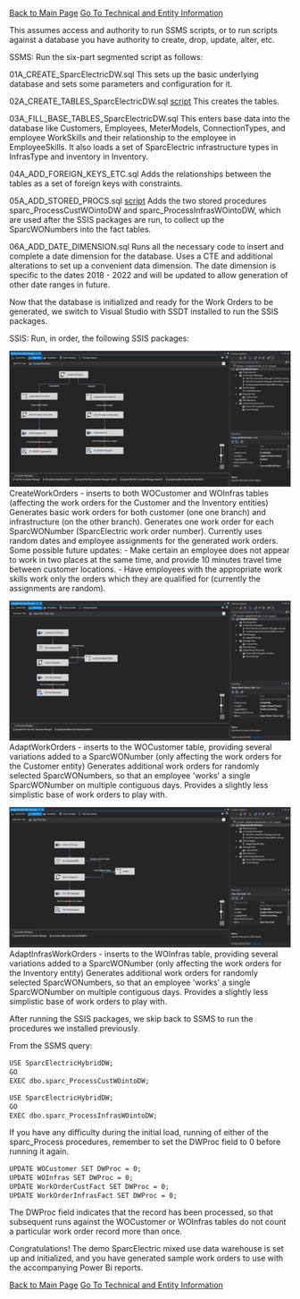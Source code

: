 [Back to Main Page](index.md)
[Go To Technical and Entity Information](technical.md)

This assumes access and authority to run SSMS scripts, or to run scripts against 
a database you have authority to create, drop, update, alter, etc.

SSMS:
Run the six-part segmented script as follows:

01A_CREATE_SparcElectricDW.sql
    This sets up the basic underlying database and sets some parameters and configuration for it.

02A_CREATE_TABLES_SparcElectricDW.sql [script](https://github.com/GraceLoggins/SparcElectric/blob/site/database%20scripts/02A_CREATE_TABLES_SparcElectricDW.sql)
    This creates the tables.

03A_FILL_BASE_TABLES_SparcElectricDW.sql
    This enters base data into the database like Customers, Employees, MeterModels, ConnectionTypes, and employee WorkSkills and their relationship to the employee in EmployeeSkills. It also loads a set of SparcElectric infrastructure types in InfrasType and inventory in Inventory.

04A_ADD_FOREIGN_KEYS_ETC.sql
    Adds the relationships between the tables as a set of foreign keys with constraints.

05A_ADD_STORED_PROCS.sql [script](https://github.com/GraceLoggins/SparcElectric/blob/site/database%20scripts/05A_ADD_STORED_PROCS.sql)
    Adds the two stored procedures sparc_ProcessCustWOintoDW and sparc_ProcessInfrasWOintoDW, which are used after the SSIS packages are run, to collect up the SparcWONumbers into the fact tables.

06A_ADD_DATE_DIMENSION.sql
    Runs all the necessary code to insert and complete a date dimension for the database.
    Uses a CTE and additional alterations to set up a convenient data dimension.
    The date dimension is specific to the dates 2018 - 2022 and will be updated to allow generation of other date ranges in future.


Now that the database is initialized and ready for the Work Orders to be generated, we switch to Visual Studio with SSDT installed to run the SSIS packages.

SSIS:
Run, in order, the following SSIS packages:

![CreateWorkOrders](./ssis_pix/CreateWorkOrders.PNG)
CreateWorkOrders - inserts to both WOCustomer and WOInfras tables (affecting the work orders for the Customer 
and the Inventory entities)
    Generates basic work orders for both customer (one one branch) and infrastructure (on the other branch). 
    Generates one work order for each SparcWONumber (SparcElectric work order number).
    Currently uses random dates and employee assignments for the generated work orders.
        Some possible future updates:
            - Make certain an employee does not appear to work in two places at the same time, and provide 10 minutes travel time between customer locations.
            - Have employees with the appropriate work skills work only the orders which they are qualified for (currently the assignments are random).

![AdaptWorkOrders](./ssis_pix/AdaptWorkOrders.PNG)
AdaptWorkOrders - inserts to the WOCustomer table, providing several variations added to a SparcWONumber 
(only affecting the work orders for the Customer entity)
    Generates additional work orders for randomly selected SparcWONumbers, so that an employee 'works' a single SparcWONumber on multiple contiguous days. Provides a slightly less simplistic base of work orders to play with.

![AdaptInfrasWorkOrders](./ssis_pix/AdaptInfrasWorkOrders.PNG)
AdaptInfrasWorkOrders - inserts to the WOInfras table, providing several variations added to a SparcWONumber
(only affecting the work orders for the Inventory entity)
    Generates additional work orders for randomly selected SparcWONumbers, so that an employee 'works' a single SparcWONumber on multiple contiguous days. Provides a slightly less simplistic base of work orders to play with.

After running the SSIS packages, we skip back to SSMS to run the procedures we installed previously.

From the SSMS query:
```
USE SparcElectricHybridDW;
GO
EXEC dbo.sparc_ProcessCustWOintoDW;
```

```
USE SparcElectricHybridDW;
GO
EXEC dbo.sparc_ProcessInfrasWOintoDW;
```

If you have any difficulty during the initial load, running of either of the sparc_Process procedures, remember to set
the DWProc field to 0 before running it again.
```
UPDATE WOCustomer SET DWProc = 0;
UPDATE WOInfras SET DWProc = 0; 
UPDATE WorkOrderCustFact SET DWProc = 0;
UPDATE WorkOrderInfrasFact SET DWProc = 0;
```

The DWProc field indicates that the record has been processed, 
so that subsequent runs against the WOCustomer or WOInfras tables do not count a particular work order record more than once.

Congratulations! The demo SparcElectric mixed use data warehouse is set up and initialized, and you have generated sample work orders to use with the accompanying Power Bi reports.

[Back to Main Page](index.md)
[Go To Technical and Entity Information](technical.md)







